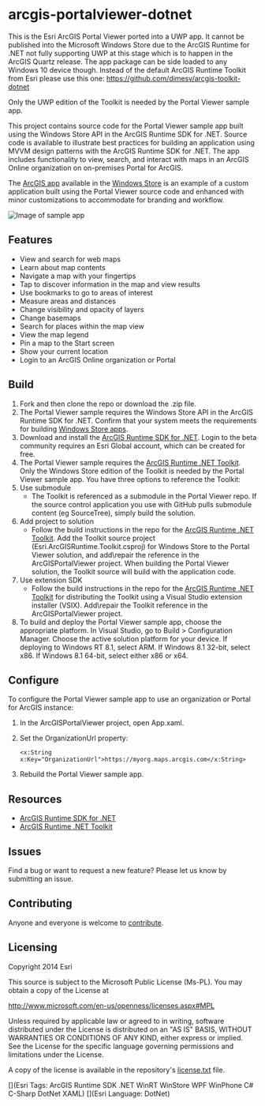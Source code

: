 # arcgis-portalviewer-dotnet

This is the Esri ArcGIS Portal Viewer ported into a UWP app. It cannot be published into the Microsoft Windows Store due to the ArcGIS Runtime for .NET not fully supporting UWP at this stage which is to happen in the ArcGIS Quartz release. The app package can be side loaded to any Windows 10 device though. Instead of the default ArcGIS Runtime Toolkit from Esri please use this one: https://github.com/dimesv/arcgis-toolkit-dotnet

Only the UWP edition of the Toolkit is needed by the Portal Viewer sample app.

This project contains source code for the Portal Viewer sample app built using the Windows Store API in the ArcGIS Runtime SDK for .NET.   Source code is available to illustrate best practices for building an application using MVVM design patterns with the ArcGIS Runtime SDK for .NET.  The app includes functionality to view, search, and interact with maps in an ArcGIS Online organization on on-premises Portal for ArcGIS. 

The [ArcGIS app](http://apps.microsoft.com/windows/app/arcgis/db733971-3cc8-4db9-ae5a-865f2853a960) available in the [Windows Store](http://www.windowsstore.com/) is an example of a custom application built using the Portal Viewer source code and enhanced with minor customizations to accommodate for branding and workflow.      

![Image of sample app](/arcgis-portalviewer-dotnet.png "Portal Viewer sample app")

## Features 
- View and search for web maps
- Learn about map contents
- Navigate a map with your fingertips
- Tap to discover information in the map and view results
- Use bookmarks to go to areas of interest
- Measure areas and distances
- Change visibility and opacity of layers
- Change basemaps
- Search for places within the map view
- View the map legend
- Pin a map to the Start screen
- Show your current location
- Login to an ArcGIS Online organization or Portal


## Build
1. Fork and then clone the repo or download the .zip file.
2. The Portal Viewer sample requires the Windows Store API in the ArcGIS Runtime SDK for .NET.  Confirm that your system meets the requirements for building [Windows Store apps](http://developers.arcgis.com/net/store/guide/system-requirements.htm). 
3. Download and install the [ArcGIS Runtime SDK for .NET](http://esriurl.com/dotnetsdk).  Login to the beta community requires an Esri Global account, which can be created for free.
4. The Portal Viewer sample requires the [ArcGIS Runtime .NET Toolkit](https://github.com/Esri/arcgis-toolkit-dotnet).  Only the Windows Store edition of the Toolkit is needed by the Portal Viewer sample app.  You have three options to reference the Toolkit: 
 1. Use submodule
    - The Toolkit is referenced as a submodule in the Portal Viewer repo.  If the source control application you use with GitHub pulls submodule content (eg SourceTree), simply build the solution.   
 2. Add project to solution
    - Follow the build instructions in the repo for the [ArcGIS Runtime .NET Toolkit](https://github.com/Esri/arcgis-toolkit-dotnet).  Add the Toolkit source project (Esri.ArcGISRuntime.Toolkit.csproj) for Windows Store to the Portal Viewer solution, and add\repair the reference in the ArcGISPortalViewer project.  When building the Portal Viewer solution, the Toolkit source will build with the application code.  
 3. Use extension SDK 
    - Follow the build instructions in the repo for the [ArcGIS Runtime .NET Toolkit](https://github.com/Esri/arcgis-toolkit-dotnet) for distributing the Toolkit using a Visual Studio extension installer (VSIX).  Add\repair the Toolkit reference in the ArcGISPortalViewer project. 
5. To build and deploy the Portal Viewer sample app, choose the appropriate platform.  In Visual Studio, go to Build > Configuration Manager.  Choose the active solution platform for your device.  If deploying to Windows RT 8.1, select ARM.  If Windows 8.1 32-bit, select x86.  If Windows 8.1 64-bit, select either x86 or x64.	 

## Configure

To configure the Portal Viewer sample app to use an organization or Portal for ArcGIS instance: 
 1. In the ArcGISPortalViewer project, open App.xaml.
 2. Set the OrganizationUrl property:

    `<x:String x:Key="OrganizationUrl">https://myorg.maps.arcgis.com</x:String>` 
    
 3. Rebuild the Portal Viewer sample app.

## Resources

* [ArcGIS Runtime SDK for .NET](http://esriurl/dotnetsdk)
* [ArcGIS Runtime .NET Toolkit](https://github.com/Esri/arcgis-toolkit-dotnet)

## Issues

Find a bug or want to request a new feature?  Please let us know by submitting an issue.

## Contributing

Anyone and everyone is welcome to [contribute](CONTRIBUTING.md).  

## Licensing
Copyright 2014 Esri

This source is subject to the Microsoft Public License (Ms-PL).
You may obtain a copy of the License at

http://www.microsoft.com/en-us/openness/licenses.aspx#MPL

Unless required by applicable law or agreed to in writing, software
distributed under the License is distributed on an "AS IS" BASIS,
WITHOUT WARRANTIES OR CONDITIONS OF ANY KIND, either express or implied.
See the License for the specific language governing permissions and
limitations under the License.

A copy of the license is available in the repository's [license.txt]( https://raw.github.com/Esri/arcgis-portalviewer-dotnet/master/license.txt) file.

[](Esri Tags: ArcGIS Runtime SDK .NET WinRT WinStore WPF WinPhone C# C-Sharp DotNet XAML)
[](Esri Language: DotNet)



